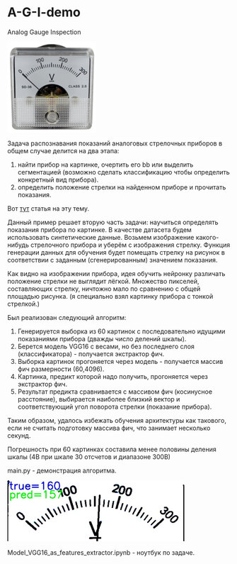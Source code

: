 # A-G-I-demo

Analog Gauge Inspection

<img src="Voltmeter-Original.jpg" alt="VVV" width="200"/>

Задача распознавания показаний аналоговых стрелочных приборов в общем случае делится на два этапа:
1. найти прибор на картинке, очертить его bb или выделить сегментацией
(возможно сделать классификацию чтобы определить конкретный вид прибора).
2. определить положение стрелки на найденном приборе и прочитать показания.

Вот [тут](https://indatalabs.com/blog/ai-inspection) статья на эту тему.

Данный пример решает вторую часть задачи: научиться определять показания прибора по картинке.
В качестве датасета будем использовать синтетические данные. 
Возьмем изображение какого-нибудь стрелочного прибора и уберём с изображения стрелку.
Функция генерации данных для обучения будет помещать стрелку на рисунок в соответствии 
с заданным (сгенерированным) значением показания.

Как видно на изображении прибора, идея обучить нейронку различать положение стрелки не выглядит лёгкой.
Множество пикселей, составляющих стрелку, ничтожно мало по сравнению с общей площадью рисунка.
(я специально взял картинку прибора с тонкой стрелкой.)

Был реализован следующий алгоритм:
1. Генерируется выборка из 60 картинок с последовательно идущими показаниями прибора (дважды число делений шкалы).
2. Берется модель VGG16 с весами, но без последнего слоя (классификатора) - получается экстрактор фич.
3. Выборка картинок прогоняется через модель - получается массив фич размерности (60,4096).
4. Картинка, предикт которой надо получить, прогоняется через экстрактор фич.
5. Результат предикта сравнивается с массивом фич (косинусное расстояние), выбирается наиболее близкий вектор 
и соответствующий угол поворота стрелки (показание прибора).

Таким образом, удалось избежать обучения архитектуры как такового, если не считать подготовку массива фич, что занимает несколько секунд.

Погрешность при 60 картинках составила менее половины деления шкалы (4В при шкале 30 отсчетов и диапазоне 300В)

main.py - демонстрация алгоритма.

<img src="result.jpg" alt="VVV" width="400"/>

Model_VGG16_as_features_extractor.ipynb - ноутбук по задаче.
